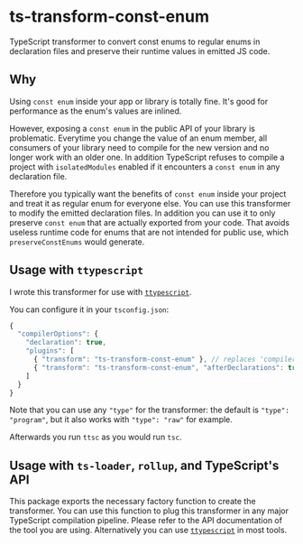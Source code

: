 # ts-transform-const-enum

TypeScript transformer to convert const enums to regular enums in declaration files and preserve their runtime values in emitted JS code.

## Why

Using `const enum` inside your app or library is totally fine. It's good for performance as the enum's values are inlined.

However, exposing a `const enum` in the public API of your library is problematic. Everytime you change the value of an enum member, all consumers of your library need to compile for the new version and no longer work with an older one.
In addition TypeScript refuses to compile a project with `isolatedModules` enabled if it encounters a `const enum` in any declaration file.

Therefore you typically want the benefits of `const enum` inside your project and treat it as regular enum for everyone else.
You can use this transformer to modify the emitted declaration files.
In addition you can use it to only preserve `const enum` that are actually exported from your code. That avoids useless runtime code for enums that are not intended for public use, which `preserveConstEnums` would generate.

## Usage with `ttypescript`

I wrote this transformer for use with [`ttypescript`](https://github.com/cevek/ttypescript).

You can configure it in your `tsconfig.json`:

```js
{
  "compilerOptions": {
    "declaration": true,
    "plugins": [
      { "transform": "ts-transform-const-enum" }, // replaces 'compilerOptions.preserveConstEnums'
      { "transform": "ts-transform-const-enum", "afterDeclarations": true }, // modifies declaration files
    ]
  }
}
```

Note that you can use any `"type"` for the transformer: the default is `"type": "program"`, but it also works with `"type": "raw"` for example.

Afterwards you run `ttsc` as you would run `tsc`.

## Usage with `ts-loader`, `rollup`, and TypeScript's API

This package exports the necessary factory function to create the transformer. You can use this function to plug this transformer in any major TypeScript compilation pipeline.
Please refer to the API documentation of the tool you are using. Alternatively you can use [`ttypescript`](https://github.com/cevek/ttypescript) in most tools.
